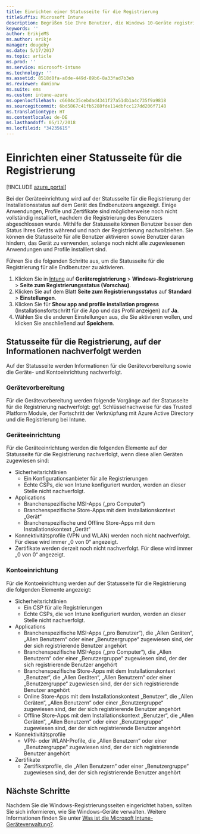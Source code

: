 ```yaml
---
title: Einrichten einer Statusseite für die Registrierung
titleSuffix: Microsoft Intune
description: Begrüßen Sie Ihre Benutzer, die Windows 10-Geräte registrieren.
keywords: ''
author: ErikjeMS
ms.author: erikje
manager: dougeby
ms.date: 5/17/2017
ms.topic: article
ms.prod: ''
ms.service: microsoft-intune
ms.technology: ''
ms.assetid: 8518d8fa-a0de-449d-89b6-8a33fad7b3eb
ms.reviewer: damionw
ms.suite: ems
ms.custom: intune-azure
ms.openlocfilehash: c6604c35cebdad4341f27a51db1a4c735f9a9818
ms.sourcegitcommit: 6bd5867c41fb5288fde114dbfcc127dd206f7148
ms.translationtype: HT
ms.contentlocale: de-DE
ms.lasthandoff: 05/17/2018
ms.locfileid: "34235615"
---
```

# <a name="set-up-an-enrollment-status-page"></a>Einrichten einer Statusseite für die Registrierung
 
[!INCLUDE [azure_portal](./includes/azure_portal.md)]
 
Bei der Geräteeinrichtung wird auf der Statusseite für die Registrierung der Installationsstatus auf dem Gerät des Endbenutzers angezeigt. Einige Anwendungen, Profile und Zertifikate sind möglicherweise noch nicht vollständig installiert, nachdem die Registrierung des Benutzers abgeschlossen wurde. Mithilfe der Statusseite können Benutzer besser den Status Ihres Geräts während und nach der Registrierung nachvollziehen. Sie können die Statusseite für alle Benutzer aktivieren sowie Benutzer daran hindern, das Gerät zu verwenden, solange noch nicht alle zugewiesenen Anwendungen und Profile installiert sind.
 
Führen Sie die folgenden Schritte aus, um die Statusseite für die Registrierung für alle Endbenutzer zu aktivieren.
 
1.  Klicken Sie in [Intune](https://aka.ms/intuneportal) auf **Geräteregistrierung** > **Windows-Registrierung** > **Seite zum Registrierungsstatus (Vorschau)**.
2.  Klicken Sie auf dem Blatt **Seite zum Registrierungsstatus** auf **Standard** > **Einstellungen**.
3.  Klicken Sie für **Show app and profile installation progress** (Installationsfortschritt für die App und das Profil anzeigen) auf **Ja**.
4.  Wählen Sie die anderen Einstellungen aus, die Sie aktivieren wollen, und klicken Sie anschließend auf **Speichern**.
 
## <a name="enrollment-status-page-tracking-information"></a>Statusseite für die Registrierung, auf der Informationen nachverfolgt werden

Auf der Statusseite werden Informationen für die Gerätevorbereitung sowie die Geräte- und Kontoeinrichtung nachverfolgt.

### <a name="device-preparation"></a>Gerätevorbereitung

Für die Gerätevorbereitung werden folgende Vorgänge auf der Statusseite für die Registrierung nachverfolgt: ggf. Schlüsselnachweise für das Trusted Platform Module, der Fortschritt der Verknüpfung mit Azure Active Directory und die Registrierung bei Intune.

### <a name="device-setup"></a>Geräteeinrichtung

Für die Geräteeinrichtung werden die folgenden Elemente auf der Statusseite für die Registrierung nachverfolgt, wenn diese allen Geräten zugewiesen sind:
- Sicherheitsrichtlinien
    - Ein Konfigurationsanbieter für alle Registrierungen
    - Echte CSPs, die von Intune konfiguriert wurden, werden an dieser Stelle nicht nachverfolgt.
- Applications
    - Branchenspezifische MSI-Apps („pro Computer“)
    - Branchenspezifische Store-Apps mit dem Installationskontext „Gerät“
    - Branchenspezifische und Offline Store-Apps mit dem Installationskontext „Gerät“
- Konnektivitätsprofile (VPN und WLAN) werden noch nicht nachverfolgt. Für diese wird immer „0 von 0“ angezeigt.
- Zertifikate werden derzeit noch nicht nachverfolgt. Für diese wird immer „0 von 0“ angezeigt.

### <a name="account-setup"></a>Kontoeinrichtung
Für die Kontoeinrichtung werden auf der Statusseite für die Registrierung die folgenden Elemente angezeigt:
- Sicherheitsrichtlinien
    - Ein CSP für alle Registrierungen
    - Echte CSPs, die von Intune konfiguriert wurden, werden an dieser Stelle nicht nachverfolgt.
- Applications
    - Branchenspezifische MSI-Apps („pro Benutzer“), die „Allen Geräten“, „Allen Benutzern“ oder einer „Benutzergruppe“ zugewiesen sind, der der sich registrierende Benutzer angehört
    - Branchenspezifische MSI-Apps („pro Computer“), die „Allen Benutzern“ oder einer „Benutzergruppe“ zugewiesen sind, der der sich registrierende Benutzer angehört
    - Branchenspezifische Store-Apps mit dem Installationskontext „Benutzer“, die „Allen Geräten“, „Allen Benutzern“ oder einer „Benutzergruppe“ zugewiesen sind, der der sich registrierende Benutzer angehört
    - Online Store-Apps mit dem Installationskontext „Benutzer“, die „Allen Geräten“, „Allen Benutzern“ oder einer „Benutzergruppe“ zugewiesen sind, der der sich registrierende Benutzer angehört
    - Offline Store-Apps mit dem Installationskontext „Benutzer“, die „Allen Geräten“, „Allen Benutzern“ oder einer „Benutzergruppe“ zugewiesen sind, der der sich registrierende Benutzer angehört
- Konnektivitätsprofile
    - VPN- oder WLAN-Profile, die „Allen Benutzern“ oder einer „Benutzergruppe“ zugewiesen sind, der der sich registrierende Benutzer angehört
- Zertifikate
    - Zertifikatprofile, die „Allen Benutzern“ oder einer „Benutzergruppe“ zugewiesen sind, der der sich registrierende Benutzer angehört

## <a name="next-steps"></a>Nächste Schritte
Nachdem Sie die Windows-Registrierungsseiten eingerichtet haben, sollten Sie sich informieren, wie Sie Windows-Geräte verwalten. Weitere Informationen finden Sie unter [Was ist die Microsoft Intune-Geräteverwaltung?](https://docs.microsoft.com/intune/device-management).